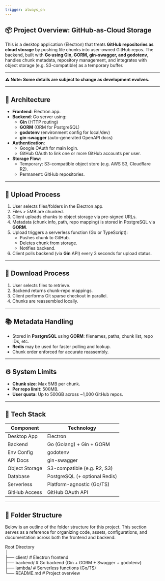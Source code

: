 ```yaml
---
trigger: always_on
---
```


## 📦 Project Overview: GitHub-as-Cloud Storage

This is a desktop application (Electron) that treats **GitHub repositories as cloud storage** by pushing file chunks into user-owned GitHub repos. The backend, built with **Go using Gin, GORM, gin-swagger, and godotenv**, handles chunk metadata, repository management, and integrates with object storage (e.g. S3-compatible) as a temporary buffer.

---

**⚠️ Note: Some details are subject to change as development evolves.**

---

## 🧱 Architecture

- **Frontend**: Electron app.
- **Backend**: Go server using:
  - **Gin** (HTTP routing)
  - **GORM** (ORM for PostgreSQL)
  - **godotenv** (environment config for local/dev)
  - **gin-swagger** (auto-generated OpenAPI docs)
- **Authentication**:  
  - Google OAuth for main login.  
  - GitHub OAuth to link one or more GitHub accounts per user.
- **Storage Flow**:  
  - Temporary: S3-compatible object store (e.g. AWS S3, Cloudflare R2).  
  - Permanent: GitHub repositories.

---

## 🔼 Upload Process

1. User selects files/folders in the Electron app.
2. Files > 5MB are chunked.
3. Client uploads chunks to object storage via pre-signed URLs.
4. Metadata (chunk info, path, repo mapping) is stored in PostgreSQL via **GORM**.
5. Upload triggers a serverless function (Go or TypeScript):
   - Pushes chunk to GitHub.
   - Deletes chunk from storage.
   - Notifies backend.
6. Client polls backend (via **Gin** API) every 3 seconds for upload status.

---

## 🔽 Download Process

1. User selects files to retrieve.
2. Backend returns chunk-repo mappings.
3. Client performs Git sparse checkout in parallel.
4. Chunks are reassembled locally.

---

## 📚 Metadata Handling

- Stored in **PostgreSQL** using **GORM**: filenames, paths, chunk list, repo IDs, etc.
- **Redis** may be used for faster polling and lookup.
- Chunk order enforced for accurate reassembly.

---

## ⚙️ System Limits

- **Chunk size**: Max 5MB per chunk.
- **Per repo limit**: 500MB.
- **User quota**: Up to 500GB across ~1,000 GitHub repos.

---

## 🧰 Tech Stack

| Component       | Technology                          |
|----------------|-------------------------------------|
| Desktop App    | Electron                            |
| Backend        | Go (Golang) + Gin + GORM            |
| Env Config     | godotenv                            |
| API Docs       | gin-swagger                         |
| Object Storage | S3-compatible (e.g. R2, S3)          |
| Database       | PostgreSQL (+ optional Redis)       |
| Serverless     | Platform-agnostic (Go/TS)           |
| GitHub Access  | GitHub OAuth API                    |

---

## 📁 Folder Structure

Below is an outline of the folder structure for this project. This section serves as a reference for organizing code, assets, configurations, and documentation across both the frontend and backend.

Root Directory  
│  
├── client/               # Electron frontend  
├── backend/              # Go backend (Gin + GORM + Swagger + godotenv)  
├── lambda/               # Serverless functions (Go/TS)  
└── README.md             # Project overview